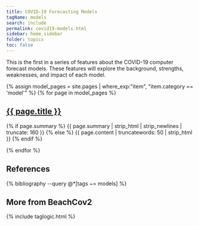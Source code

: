 ```yaml
---
title: COVID-19 Forecasting Models
tagName: models
search: include
permalink: covid19-models.html
sidebar: home_sidebar
folder: topics
toc: false
---
```


This is the first in a series of features about the COVID-19 computer forecast
models.  These features will explore the background, strengths, weaknesses, and
impact of each model.

{% assign model_pages = site.pages | where_exp:"item", "item.category == 'model'" %}
{% for page in model_pages %}
<h2><a href="{{ page.url }}">{{ page.title }}</a></h2>
<p>
  {% if page.summary %}
    {{ page.summary | strip_html | strip_newlines | truncate: 160 }}
  {% else %}
    {{ page.content | truncatewords: 50 | strip_html }}
  {% endif %}
</p>
{% endfor %}

## References

{% bibliography --query @*[tags ~= models] %}

## More from BeachCov2

{% include taglogic.html %}
